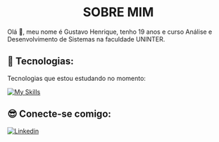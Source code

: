 <h1 align="center"> SOBRE MIM </h1>

<p> Olá 👋, meu nome é Gustavo Henrique, tenho 19 anos e curso Análise e Desenvolvimento de Sistemas na faculdade UNINTER. <br/>

## 🚀 Tecnologias:

Tecnologias que estou estudando no momento:

[![My Skills](https://skillicons.dev/icons?i=html,css,js,php,python)](https://skillicons.dev)

## 😎 Conecte-se comigo:

[![Linkedin](https://skillicons.dev/icons?i=linkedin)](https://www.linkedin.com/in/gustavohenriquefsdev/)
